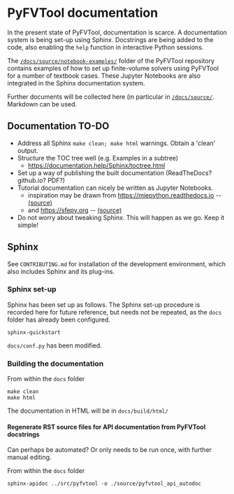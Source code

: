 # PyFVTool documentation

In the present state of PyFVTool, documentation is scarce. A documentation system is being set-up using Sphinx. Docstrings are being added to the code, also enabling the `help` function in interactive Python sessions. 

The [`/docs/source/notebook-examples/`](source/notebook-examples/) folder of the PyFVTool repository contains examples of how to set up finite-volume solvers using PyFVTool for a number of textbook cases. These Jupyter Notebooks are also integrated in the Sphinx documentation system.

Further documents will be collected here (in particular in [`/docs/source/`](source/). Markdown can be used.


## Documentation TO-DO

- Address all Sphinx `make clean; make html` warnings. Obtain a 'clean' output.
- Structure the TOC tree well (e.g. Examples in a subtree)
	- https://documentation.help/Sphinx/toctree.html
- Set up a way of publishing the built documentation (ReadTheDocs? github.io? PDF?)
- Tutorial documentation can nicely be written as Jupyter Notebooks.
  	- inspiration may be drawn from https://miepython.readthedocs.io -- [(source)](https://github.com/scottprahl/miepython)
  	- and https://sfepy.org -- [(source)](https://github.com/sfepy/sfepy)
- Do not worry about tweaking Sphinx. This will happen as we go. Keep it simple!


## Sphinx

See `CONTRIBUTING.md` for installation of the development environment, which also includes Sphinx and its plug-ins.


### Sphinx set-up

Sphinx has been set up as follows. The Sphinx set-up procedure is recorded here for future reference, but needs not be repeated, as the `docs` folder has already been configured.

```
sphinx-quickstart
```

`docs/conf.py` has been modified.


### Building the documentation

From within the `docs` folder

```
make clean
make html
```

The documentation in HTML will be in `docs/build/html/`

#### Regenerate RST source files for API documentation from PyFVTool docstrings

Can perhaps be automated? Or only needs to be run once, with further manual editing.

From within the `docs` folder

```
sphinx-apidoc ../src/pyfvtool -o ./source/pyfvtool_api_autodoc
```



